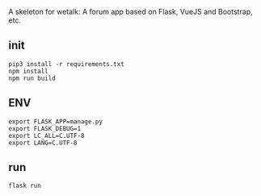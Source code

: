 A skeleton for wetalk: A forum app based on Flask, VueJS and Bootstrap, etc.


## init
```
pip3 install -r requirements.txt
npm install 
npm run build
```

## ENV
```
export FLASK_APP=manage.py
export FLASK_DEBUG=1
export LC_ALL=C.UTF-8
export LANG=C.UTF-8
```

## run 
```
flask run
```
